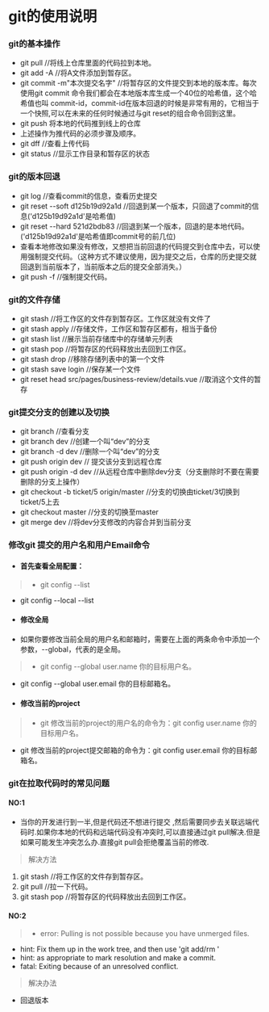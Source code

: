 # git的使用说明

### git的基本操作
* git pull   //将线上仓库里面的代码拉到本地。
* git add -A    //将A文件添加到暂存区。
* git commit -m"本次提交名字"   //将暂存区的文件提交到本地的版本库。每次使用git commit 命令我们都会在本地版本库生成一个40位的哈希值，这个哈希值也叫         commit-id，commit-id在版本回退的时候是非常有用的，它相当于一个快照,可以在未来的任何时候通过与git reset的组合命令回到这里。
* git push  将本地的代码推到线上的仓库
* 上述操作为推代码的必须步骤及顺序。
* git dff     //查看上传代码
* git status    //显示工作目录和暂存区的状态

### git的版本回退
* git log   //查看commit的信息，查看历史提交
* git reset --soft d125b19d92a1d    //回退到某一个版本，只回退了commit的信息('d125b19d92a1d'是哈希值)
* git reset --hard 521d2bdb83  //回退到某一个版本，回退的是本地代码。('d125b19d92a1d'是哈希值即commit号的前几位)
* 查看本地修改如果没有修改，又想把当前回退的代码提交到仓库中去，可以使用强制提交代码。（这种方式不建议使用，因为提交之后，仓库的历史提交就回退到当前版本了，当前版本之后的提交全部消失。）
* git push -f  //强制提交代码。

### git的文件存储
* git stash    //将工作区的文件存到暂存区。工作区就没有文件了
* git stash apply    //存储文件，工作区和暂存区都有，相当于备份
* git stash list    //展示当前存储库中的存储单元列表
* git stash pop    //将暂存区的代码释放出去回到工作区。
* git stash drop    //移除存储列表中的第一个文件
* git stash save login    //保存某一个文件
* git reset head src/pages/business-review/details.vue     //取消这个文件的暂存

### git提交分支的创建以及切换
* git branch    //查看分支
* git branch dev    //创建一个叫“dev”的分支
* git branch -d dev    //删除一个叫“dev”的分支
* git push origin dev // 提交该分支到远程仓库
* git push origin -d dev //从远程仓库中删除dev分支（分支删除时不要在需要删除的分支上操作）
* git checkout -b ticket/5 origin/master    //分支的切换由ticket/3切换到ticket/5上去
* git checkout master    //分支的切换至master
* git merge dev  //将dev分支修改的内容合并到当前分支

### 修改git 提交的用户名和用户Email命令
* #### 首先查看全局配置：

>* git config  --list 
* git config --local --list  

* #### 修改全局
* 如果你要修改当前全局的用户名和邮箱时，需要在上面的两条命令中添加一个参数，--global，代表的是全局。

>* git config  --global user.name 你的目标用户名。
* git config  --global user.email 你的目标邮箱名。

* #### 修改当前的project

>* git 修改当前的project的用户名的命令为：git config user.name 你的目标用户名。
* git 修改当前的project提交邮箱的命令为：git config user.email 你的目标邮箱名。


### git在拉取代码时的常见问题
#### NO:1
* 当你的开发进行到一半,但是代码还不想进行提交 ,然后需要同步去关联远端代码时.如果你本地的代码和远端代码没有冲突时,可以直接通过git pull解决.但是如果可能发生冲突怎么办.直接git pull会拒绝覆盖当前的修改.

> 解决方法
1. git stash    //将工作区的文件存到暂存区。
2. git pull    //拉一下代码。
3. git stash pop    //将暂存区的代码释放出去回到工作区。

#### NO:2
>* error: Pulling is not possible because you have unmerged files.
* hint: Fix them up in the work tree, and then use 'git add/rm <file>'
* hint: as appropriate to mark resolution and make a commit.
* fatal: Exiting because of an unresolved conflict.

> 解决办法
* 回退版本